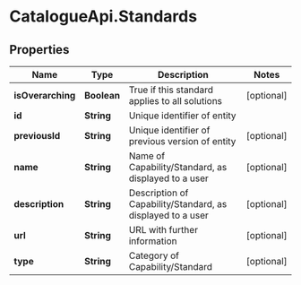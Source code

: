# CatalogueApi.Standards

## Properties
Name | Type | Description | Notes
------------ | ------------- | ------------- | -------------
**isOverarching** | **Boolean** | True if this standard applies to all solutions | [optional] 
**id** | **String** | Unique identifier of entity | 
**previousId** | **String** | Unique identifier of previous version of entity | [optional] 
**name** | **String** | Name of Capability/Standard, as displayed to a user | [optional] 
**description** | **String** | Description of Capability/Standard, as displayed to a user | [optional] 
**url** | **String** | URL with further information | [optional] 
**type** | **String** | Category of Capability/Standard | [optional] 


